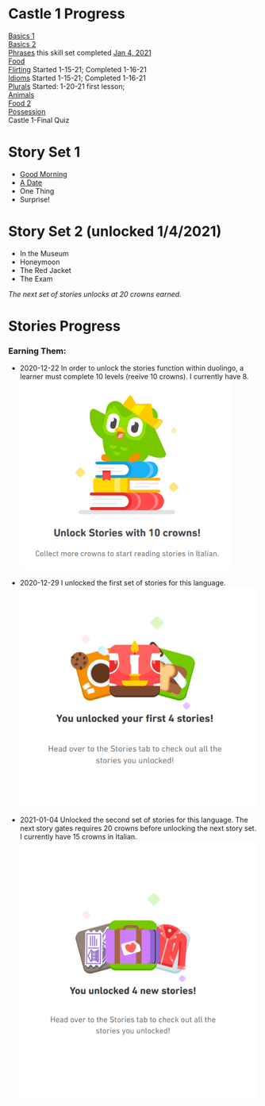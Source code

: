 # Castle 1 Progress <br>
[Basics 1](https://github.com/EO4wellness/T-I-L/blob/main/polyglot/italiano/castle-1/Basics-1.md)<br>
[Basics 2](https://github.com/EO4wellness/T-I-L/blob/main/polyglot/italiano/castle-1/Basics-2.md)<br>
[Phrases](https://github.com/EO4wellness/T-I-L/tree/main/polyglot/italiano/castle-1/Phrases) this skill set completed [Jan 4, 2021](https://github.com/EO4wellness/T-I-L/blob/main/polyglot/italiano/castle-1/2021-01-04-earned-level5-skill3.png)<br>
[Food](https://github.com/EO4wellness/T-I-L/blob/main/polyglot/italiano/castle-1/Food.md)<br>
[Flirting](https://github.com/EO4wellness/T-I-L/blob/main/polyglot/italiano/castle-1/Flirting.md) Started 1-15-21; Completed 1-16-21<br>
[Idioms](https://github.com/EO4wellness/T-I-L/blob/main/polyglot/italiano/castle-1/Idioms.md) Started 1-15-21; Completed 1-16-21<br>
[Plurals](#) Started: 1-20-21 first lesson; <br>
[Animals](https://github.com/EO4wellness/T-I-L/blob/main/polyglot/italiano/castle-1/Animals.md)<br>
[Food 2](https://github.com/EO4wellness/T-I-L/blob/main/polyglot/italiano/castle-1/Food2.md) <br>
[Possession](https://github.com/EO4wellness/T-I-L/blob/main/polyglot/italiano/castle-1/Possession.md) <br>
Castle 1-Final Quiz <br>

# Story Set 1
* [Good Morning](https://github.com/EO4wellness/T-I-L/blob/main/polyglot/italiano/castle-1/story-set1-buongiorno.md)
* [A Date](https://github.com/EO4wellness/T-I-L/blob/main/polyglot/italiano/castle-1/story-set1-un-appuntamento.md) 
* One Thing 
* Surprise! 
 
 # Story Set 2 (unlocked 1/4/2021)
 * In the Museum 
 * Honeymoon 
 * The Red Jacket 
 * The Exam 
 
 *The next set of stories unlocks at 20 crowns earned.*

# Stories Progress <br>
### Earning Them:
* 2020-12-22 In order to unlock the stories function within duolingo, a learner must complete 10 levels (reeive 10 crowns).  I currently have 8.<br>
![Need 10 CROWNS for Stories](https://github.com/EO4wellness/T-I-L/blob/main/polyglot/italiano/images/stories-10%20crowns.png)

* 2020-12-29 I unlocked the first set of stories for this language. <br>
![Stories-set1](https://github.com/EO4wellness/T-I-L/blob/main/polyglot/italiano/castle-1/2020-12-29_stories-unlocked_italian.png) 

* 2021-01-04 Unlocked the second set of stories for this language.  The next story gates requires 20 crowns before unlocking the next story set.  I currently have 15 crowns in Italian.
![Stories-set2](https://github.com/EO4wellness/T-I-L/blob/main/polyglot/italiano/castle-1/2021-01-04-italian-unlock-stories.png)

